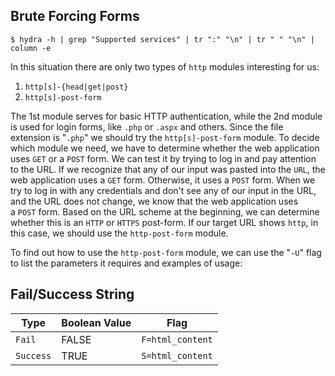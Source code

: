 ## Brute Forcing Forms
```shell-session
$ hydra -h | grep "Supported services" | tr ":" "\n" | tr " " "\n" | column -e
```
In this situation there are only two types of `http` modules interesting for us:

1. `http[s]-{head|get|post}`
2. `http[s]-post-form`

The 1st module serves for basic HTTP authentication, while the 2nd module is used for login forms, like `.php` or `.aspx` and others.
Since the file extension is "`.php`" we should try the `http[s]-post-form` module. To decide which module we need, we have to determine whether the web application uses `GET` or a `POST` form. We can test it by trying to log in and pay attention to the URL. If we recognize that any of our input was pasted into the `URL`, the web application uses a `GET` form. Otherwise, it uses a `POST` form.
When we try to log in with any credentials and don't see any of our input in the URL, and the URL does not change, we know that the web application uses a `POST` form.
Based on the URL scheme at the beginning, we can determine whether this is an `HTTP` or `HTTPS` post-form. If our target URL shows `http`, in this case, we should use the `http-post-form` module.

To find out how to use the `http-post-form` module, we can use the "`-U`" flag to list the parameters it requires and examples of usage:

## Fail/Success String
|**Type**|**Boolean Value**|**Flag**|
|---|---|---|
|`Fail`|FALSE|`F=html_content`|
|`Success`|TRUE|`S=html_content`|